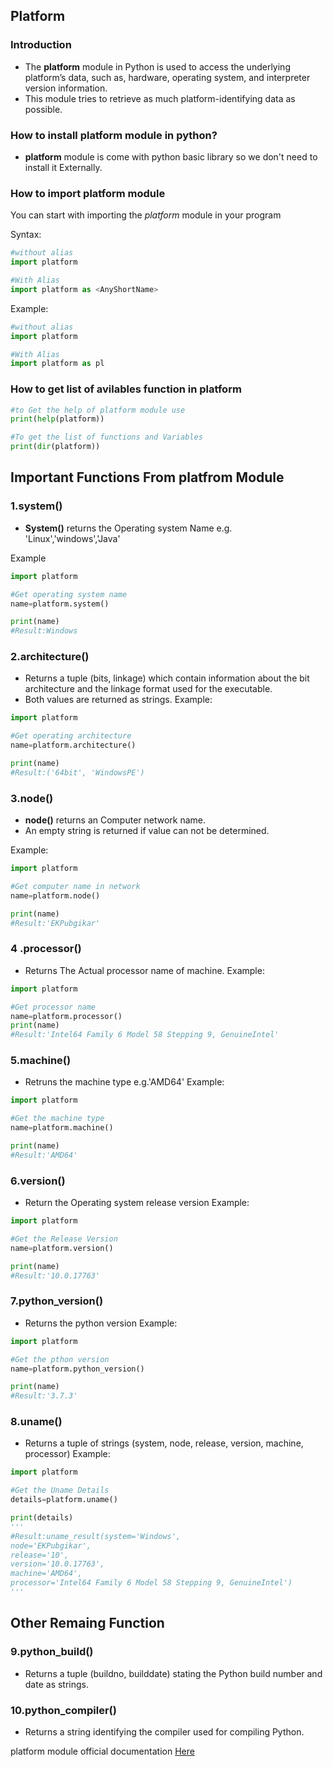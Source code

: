 ## Platform

### Introduction
- The **platform** module in Python is used to access the underlying platform’s data,
such as, hardware, operating system, and interpreter version information.
- This module tries to retrieve as much platform-identifying data as possible.

### How to install platform module in python?
- **platform** module is come with python basic library so we don't need to install it Externally.

### How to import platform module
You can start with importing the *platform*  module in your program

Syntax:
```python
#without alias
import platform

#With Alias
import platform as <AnyShortName>
```

Example:
```python
#without alias
import platform

#With Alias
import platform as pl
```

### How to get list of avilables function in platform
```python
#to Get the help of platform module use
print(help(platform))

#To get the list of functions and Variables
print(dir(platform))
```

## Important Functions From platfrom Module

### 1.system()
- **System()** returns the Operating system Name e.g. 'Linux','windows','Java'

Example
```python
import platform

#Get operating system name
name=platform.system()

print(name)
#Result:Windows
```

### 2.architecture()
- Returns a tuple (bits, linkage) which contain information about the bit architecture 
and the linkage format used for the executable. 
- Both values are returned as strings.
Example:
```python
import platform

#Get operating architecture
name=platform.architecture()

print(name)
#Result:('64bit', 'WindowsPE')
```

### 3.node()
- **node()** returns an Computer network name.
- An empty string is returned if value can not be determined.

Example:
```python
import platform

#Get computer name in network
name=platform.node()

print(name)
#Result:'EKPubgikar'
```

### 4 .processor()
- Returns The Actual processor name of machine.
Example:
```python
import platform

#Get processor name
name=platform.processor()
print(name)
#Result:'Intel64 Family 6 Model 58 Stepping 9, GenuineIntel'
```

### 5.machine()
- Retruns the machine type e.g.'AMD64'
Example:
```python
import platform

#Get the machine type
name=platform.machine()

print(name)
#Result:'AMD64'
```

### 6.version()
- Return the Operating system release version
Example:
```python
import platform

#Get the Release Version
name=platform.version()

print(name)
#Result:'10.0.17763'
```

### 7.python_version()
- Returns the python version
Example:
```python
import platform

#Get the pthon version
name=platform.python_version()

print(name)
#Result:'3.7.3'
```

### 8.uname()
-  Returns a tuple of strings (system, node, release, version, machine, processor)
Example:
```python
import platform

#Get the Uname Details
details=platform.uname()

print(details)
'''
#Result:uname_result(system='Windows',
node='EKPubgikar', 
release='10', 
version='10.0.17763', 
machine='AMD64', 
processor='Intel64 Family 6 Model 58 Stepping 9, GenuineIntel')
'''
```
## Other Remaing Function

### 9.python_build()
- Returns a tuple (buildno, builddate) stating the Python build number and date as strings.

### 10.python_compiler()
- Returns a string identifying the compiler used for compiling Python.

platform module official documentation [Here](https://docs.python.org/3/library/platform.html)
